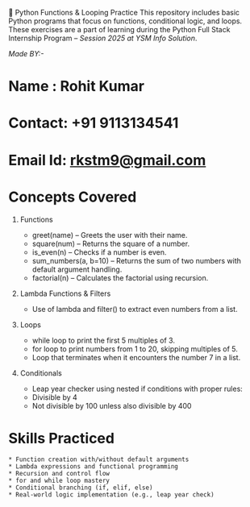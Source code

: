 🐍 Python Functions & Looping Practice
This repository includes basic Python programs that focus on functions, conditional logic, and loops. These exercises are a part of learning during the Python Full Stack Internship Program – _Session 2025 at YSM Info Solution_.

_Made BY:-_

# Name : Rohit Kumar

# Contact: +91 9113134541

# Email Id: rkstm9@gmail.com

# Concepts Covered

1. Functions

   - greet(name) – Greets the user with their name.
   - square(num) – Returns the square of a number.
   - is_even(n) – Checks if a number is even.
   - sum_numbers(a, b=10) – Returns the sum of two numbers with default argument handling.
   - factorial(n) – Calculates the factorial using recursion.

2. Lambda Functions & Filters

   - Use of lambda and filter() to extract even numbers from a list.

3. Loops

   - while loop to print the first 5 multiples of 3.
   - for loop to print numbers from 1 to 20, skipping multiples of 5.
   - Loop that terminates when it encounters the number 7 in a list.

4. Conditionals
   - Leap year checker using nested if conditions with proper rules:
   - Divisible by 4
   - Not divisible by 100 unless also divisible by 400

# Skills Practiced

    * Function creation with/without default arguments
    * Lambda expressions and functional programming
    * Recursion and control flow
    * for and while loop mastery
    * Conditional branching (if, elif, else)
    * Real-world logic implementation (e.g., leap year check)

